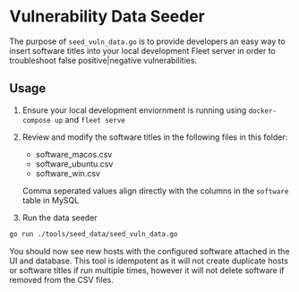# Vulnerability Data Seeder

The purpose of `seed_vuln_data.go` is to provide developers an easy way to insert software titles
into your local development Fleet server in order to troubleshoot false positive|negative vulnerabilities.

## Usage

1. Ensure your local development enviornment is running using `docker-compose up` and `fleet serve`

2. Review and modify the software titles in the following files in this folder:

    - software_macos.csv
    - software_ubuntu.csv
    - software_win.csv

    Comma seperated values align directly with the columns in the `software` table in MySQL

3. Run the data seeder

```bash
go run ./tools/seed_data/seed_vuln_data.go
```

You should now see new hosts with the configured software attached in the UI and database.  This
tool is idempotent as it will not create duplicate hosts or software titles if run multiple times,
however it will not delete software if removed from the CSV files.
